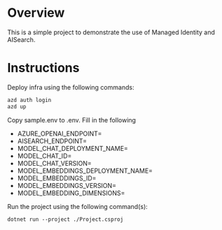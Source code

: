 # Overview
This is a simple project to demonstrate the use of Managed Identity and AISearch.

# Instructions

Deploy infra using the following commands:
```bash
azd auth login
azd up
```

Copy sample.env to .env.
Fill in the following
- AZURE_OPENAI_ENDPOINT=
- AISEARCH_ENDPOINT=
- MODEL_CHAT_DEPLOYMENT_NAME=
- MODEL_CHAT_ID=
- MODEL_CHAT_VERSION=
- MODEL_EMBEDDINGS_DEPLOYMENT_NAME=
- MODEL_EMBEDDINGS_ID=
- MODEL_EMBEDDINGS_VERSION=
- MODEL_EMBEDDING_DIMENSIONS=

Run the project using the following command(s):

```
dotnet run --project ./Project.csproj
```